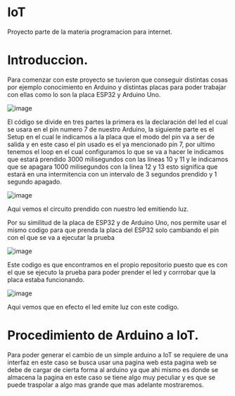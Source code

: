 # IoT
Proyecto parte de la materia programacion para internet. 

# Introduccion.
Para comenzar con este proyecto se tuvieron que conseguir distintas cosas por ejemplo conocimiento en Arduino y distintas placas para poder trabajar con ellas como lo son la placa ESP32 y Arduino Uno.

![image](https://github.com/VanillaCow14/IoT/assets/142856302/d281e170-d83f-421f-be60-413116b3ca2d)

El código se divide en tres partes la primera es la declaración del led el cual se usara en el pin numero 7 de nuestro Arduino, la siguiente parte es el Setup en el cual le indicamos a la placa que el modo del pin va a ser de salida y en este caso el pin usado es el ya mencionado pin 7, por ultimo tenemos el loop en el cual configuramos lo que se va a hacer le indicamos que estará prendido 3000 milisegundos con las líneas 10 y 11 y le indicamos que se apagara 1000 milisegundos con  la línea 12 y 13 esto significa que estará en una intermitencia con un intervalo de 3 segundos prendido y 1 segundo apagado.

![image](https://github.com/VanillaCow14/IoT/assets/142856302/684273c3-3c8c-4a19-9e9b-e92de8a991b0)

Aquí vemos el circuito prendido con nuestro led emitiendo luz.


Por su similitud de la placa de ESP32 y de Arduino Uno, nos permite usar el mismo codigo para que prenda la placa del ESP32 solo cambiando el pin con el que se va a ejecutar la prueba

![image](https://github.com/VanillaCow14/IoT/assets/142856302/2c026d71-9300-4bae-b274-96f5197f4072)

Este codigo es que encontramos en el propio repositorio puesto que es con el que se ejecuto la prueba para poder prender el led y corrrobar que la placa estaba funcionando. 

![image](https://github.com/VanillaCow14/IoT/assets/142856302/b09b0f44-366a-467c-882d-aaf2a096a1ba)

Aqui vemos que en efecto el led emite luz con este codigo. 

# Procedimiento de Arduino a IoT. 
Para poder generar el cambio de un simple arduino a IoT se requiere de una interfaz en este caso se busca usar una pagina web esta pagina web se debe de cargar de cierta forma al arduino ya que ahi mismo es donde se almacena la pagina en este caso se tiene algo muy peculiar y es que se puede traspolar a algo mas grande que mas adelante mostraremos.







